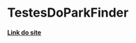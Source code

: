 # TestesDoParkFinder
#### [Link do site](https://eliabedasilva.github.io/Inteligencias_Artificiais)
